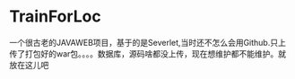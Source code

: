 # TrainForLoc
一个很古老的JAVAWEB项目，基于的是Severlet,当时还不怎么会用Github.只上传了打包好的war包。。。。数据库，源码啥都没上传，现在想维护都不能维护。就放在这儿吧
